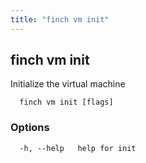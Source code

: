 ```yaml
---
title: "finch vm init"
---
```


## finch vm init

Initialize the virtual machine

```
  finch vm init [flags]
```

### Options

```
  -h, --help   help for init
```
